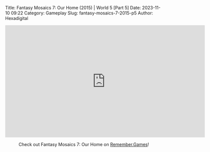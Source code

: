 Title: Fantasy Mosaics 7: Our Home (2015) | World 5 [Part 5]
Date: 2023-11-10 09:22
Category: Gameplay
Slug: fantasy-mosaics-7-2015-p5
Author: Hexadigital

<center><iframe src="https://www.youtube.com/embed/rdDJCoTKPqU?feature=oembed" allow="accelerometer; autoplay; encrypted-media; gyroscope; picture-in-picture" width="640" height="360" frameborder="0"></iframe>

Check out Fantasy Mosaics 7: Our Home on [Remember.Games](https://remember.games/game/7627/fantasy-mosaics-7-our-home/)!</center>